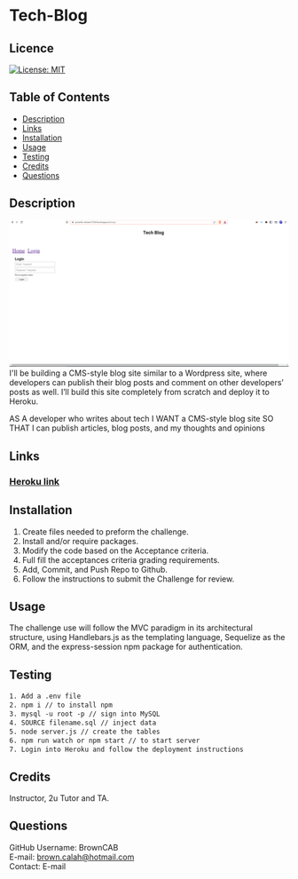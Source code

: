 # Tech-Blog

## Licence

[![License: MIT](https://img.shields.io/badge/License-MIT-yellow.svg)](https://opensource.org/licenses/MIT)

## Table of Contents

- [Description](#Description)
- [Links](#Links) 
- [Installation](#Installation)
- [Usage](#Usage)
- [Testing](#Testing)
- [Credits](#Credits)
- [Questions](#Questions)

## Description
<img src="assets/tech-blog.PNG">
<br>
I'll be building a CMS-style blog site similar to a Wordpress site, where developers can publish their blog posts and comment on other developers’ posts as well. I’ll build this site completely from scratch and deploy it to Heroku. 

AS A developer who writes about tech
I WANT a CMS-style blog site
SO THAT I can publish articles, blog posts, and my thoughts and opinions

## Links

 <a href="https://powerful-retreat-01534.herokuapp.com/login"><h3>Heroku link</h3></a>

## Installation

1. Create files needed to preform the challenge.
2. Install and/or require packages.
3. Modify the code based on the Acceptance criteria.
4. Full fill the acceptances criteria grading requirements.
5. Add, Commit, and Push Repo to Github.
6. Follow the instructions to submit the Challenge for review.

## Usage

The challenge use will follow the MVC paradigm in its architectural structure, using Handlebars.js as the templating language, Sequelize as the ORM, and the express-session npm package for authentication.

## Testing
```
1. Add a .env file 
2. npm i // to install npm
3. mysql -u root -p // sign into MySQL
4. SOURCE filename.sql // inject data
5. node server.js // create the tables
6. npm run watch or npm start // to start server
7. Login into Heroku and follow the deployment instructions 
```
## Credits 
Instructor, 2u Tutor and TA.


## Questions

GitHub Username: BrownCAB
<br>E-mail: brown.calah@hotmail.com 
<br>Contact: E-mail
